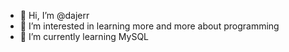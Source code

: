 - 👋 Hi, I’m @dajerr
- 👀 I’m interested in learning more and more about programming
- 🌱 I’m currently learning MySQL
